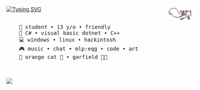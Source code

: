 <a href="https://git.io/typing-svg"><img src="https://readme-typing-svg.demolab.com?font=Fira+Code&duration=3000&color=1FF78C&multiline=true&repeat=false&width=435&lines=hello+hello;im+MRC%2C+a+simple+kid+that+like+tech" alt="Typing SVG" /></a>
<img src="https://raw.githubusercontent.com/mrcxlinux/mrcxlinux/master/assets/kyubey.gif" height="40" align="right"/>
<br><br>
<pre>
    💼 student • 13 y/o • friendly
    📖 C# • visual basic dotnet • C++ 
    💻 windows • linux • hackintosh
    🎮 music • chat • mlp:eqg • code • art
    🐾 orange cat 🐰 • garfield 🐤🐥
</pre>
<br><br>
<img src="https://github.com/mrcxlinux/mrcxlinux/assets/im.png" width="25%" align="left"/>
<br><br><br>
